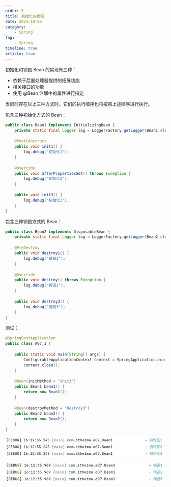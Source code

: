 ```yaml
---
order: 5
title: 初始化与销毁
date: 2021-10-05
category: 
    - Spring
tag: 
    - Spring
timeline: true
article: true
---
```


初始化和销毁 Bean 的实现有三种：

- 依赖于后置处理器提供的拓展功能
- 相关接口的功能
- 使用 @Bean 注解中的属性进行指定

当同时存在以上三种方式时，它们的执行顺序也将按照上述顺序进行执行。

包含三种初始化方式的 Bean：

```java
public class Bean1 implements InitializingBean {
    private static final Logger log = LoggerFactory.getLogger(Bean1.class);

    @PostConstruct
    public void init1() {
        log.debug("初始化1");
    }

    @Override
    public void afterPropertiesSet() throws Exception {
        log.debug("初始化2");
    }

    public void init3() {
        log.debug("初始化3");
    }
}
```

包含三种销毁方式的 Bean：

```java
public class Bean2 implements DisposableBean {
    private static final Logger log = LoggerFactory.getLogger(Bean2.class);

    @PreDestroy
    public void destroy1() {
        log.debug("销毁1");
    }

    @Override
    public void destroy() throws Exception {
        log.debug("销毁2");
    }

    public void destroy3() {
        log.debug("销毁3");
    }
}
```

测试：

```java
@SpringBootApplication
public class A07_1 {

    public static void main(String[] args) {
        ConfigurableApplicationContext context = SpringApplication.run(A07_1.class, args);
        context.close();
    }

    @Bean(initMethod = "init3")
    public Bean1 bean1() {
        return new Bean1();
    }

    @Bean(destroyMethod = "destroy3")
    public Bean2 bean2() {
        return new Bean2();
    }
}
```

![](https://raw.githubusercontent.com/du-mozzie/PicGo/master/images/1707898671657-3dd6108b-910d-4a4e-8a9f-423b365c6a46.png)

![](https://raw.githubusercontent.com/du-mozzie/PicGo/master/images/1707898659153-328468ec-fa19-4c7b-b8db-6f3330eca3f6.png)